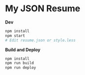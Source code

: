# My JSON Resume

**Dev**

```sh
npm install
npm start
# Edit resume.json or style.less
```

**Build and Deploy**

```sh
npm install
npm run build
npm run deploy
```
